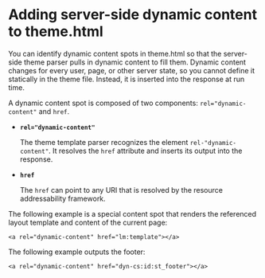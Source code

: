 # Adding server-side dynamic content to theme.html

You can identify dynamic content spots in theme.html so that the server-side theme parser pulls in dynamic content to fill them. Dynamic content changes for every user, page, or other server state, so you cannot define it statically in the theme file. Instead, it is inserted into the response at run time.

A dynamic content spot is composed of two components: `rel="dynamic-content"` and `href`.

-   **`rel="dynamic-content"`**

    The theme template parser recognizes the element `rel-"dynamic-content"`. It resolves the `href` attribute and inserts its output into the response.

-   **`href`**

    The `href` can point to any URI that is resolved by the resource addressability framework.


The following example is a special content spot that renders the referenced layout template and content of the current page:

```
<a rel="dynamic-content" href="lm:template"></a>
```

The following example outputs the footer:

```
<a rel="dynamic-content" href="dyn-cs:id:st_footer"></a>
```


